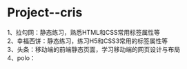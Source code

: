 # Project--cris
1、拉勾网：静态练习，熟悉HTML和CSS常用标签属性等<br>
2、幸福西饼：静态练习，练习H5和CSS3常用的标签属性等<br>
3、头条：移动端的前端静态页面，学习移动端的网页设计与布局<br>
4、polo：
